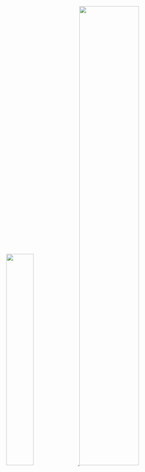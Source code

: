 
<a href="https://github.com/anuraghazra/github-readme-stats">
    <img src="https://github-readme-stats.vercel.app/api/top-langs/?username=Diaboloss712&layout=donut&show_icons=true&theme=github_dark&hide_border=true&bg_color=FFFFFF&icon_color=58A6FF&text_color=000000&title_color=58A6FF&count_private=true&exclude_repo=Face-Transfer-Application" width=38% />
</a>    
<a href="https://github.com/anuraghazra/github-readme-stats">
  <img src="https://github-readme-stats.vercel.app/api?username=Diaboloss712&show_icons=true&theme=github_dark&hide_border=true&bg_color=FFFFFF&icon_color=58A6FF&text_color=000000&title_color=58A6FF&count_private=true" width=56% />
</a>


<!--
**Diaboloss712/Diaboloss712** is a ✨ _special_ ✨ repository because its `README.md` (this file) appears on your GitHub profile.



-->
